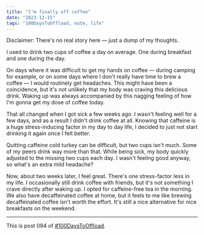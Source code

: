 ```yaml
---
title: "I'm finally off coffee"
date: "2023-12-15"
tags: "100DaysToOffload, note, life"
---
```


Disclaimer: There's no real story here — just a dump of my thoughts.

I used to drink two cups of coffee a day on average. One during breakfast and one during the day.

On days where it was difficult to get my hands on coffee — during camping for example, or on some days where I don't really have time to brew a coffee — I would routinely get headaches. This might have been a coincidence, but it's not unlikely that my body was craving this delicious drink. Waking up was always accompanied by this nagging feeling of how I'm gonna get my dose of coffee today.

That all changed when I got sick a few weeks ago. I wasn't feeling well for a few days, and as a result I didn't drink coffee at all. Knowing that caffeine is a huge stress-inducing factor in my day to day life, I decided to just not start drinking it again once I felt better.

Quitting caffeine cold turkey can be difficult, but two cups isn't much. Some of my peers drink way more than that. While being sick, my body quickly adjusted to the missing two cups each day. I wasn't feeling good anyway, so what's an extra mild headache?

Now, about two weeks later, I feel great. There's one stress-factor less in my life. I occasionally still drink coffee with friends, but it's not something I crave directly after waking up. I opted for caffeine-free tea in the morning. We also have decaffeinated coffee at home, but it feels to me like brewing decaffeinated coffee isn't worth the effort. It's still a nice alternative for nice breakfasts on the weekend.

---

This is post 094 of [#100DaysToOffload](https://100daystooffload.com/).
